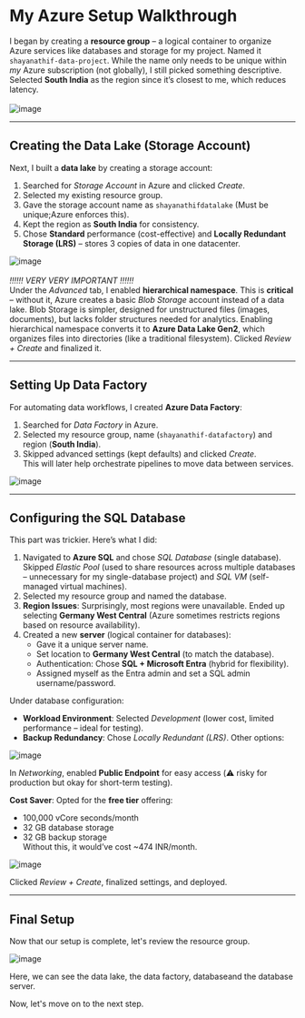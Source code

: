 # My Azure Setup Walkthrough  

I began by creating a **resource group** – a logical container to organize Azure services like databases and storage for my project. Named it `shayanathif-data-project`. While the name only needs to be unique within *my* Azure subscription (not globally), I still picked something descriptive. Selected **South India** as the region since it’s closest to me, which reduces latency.    
<br>
![image](https://github.com/user-attachments/assets/7c3b04b5-2239-4ef3-b765-34e981ed8f24)


---

## **Creating the Data Lake (Storage Account)**  
Next, I built a **data lake** by creating a storage account:  
1. Searched for *Storage Account* in Azure and clicked *Create*.  
2. Selected my existing resource group.  
3. Gave the storage account name as `shayanathifdatalake` (Must be unique;Azure enforces this).  
4. Kept the region as **South India** for consistency.  
5. Chose **Standard** performance (cost-effective) and **Locally Redundant Storage (LRS)** – stores 3 copies of data in one datacenter.


![image](https://github.com/user-attachments/assets/7d5de955-0195-4d3f-8529-4d3498c7210a)
<br>  
*‼️‼️‼️ VERY VERY IMPORTANT ‼️‼️‼️*  
Under the *Advanced* tab, I enabled **hierarchical namespace**. This is **critical** – without it, Azure creates a basic *Blob Storage* account instead of a data lake. Blob Storage is simpler, designed for unstructured files (images, documents), but lacks folder structures needed for analytics. Enabling hierarchical namespace converts it to **Azure Data Lake Gen2**, which organizes files into directories (like a traditional filesystem). Clicked *Review + Create* and finalized it.  

---

## **Setting Up Data Factory**  
For automating data workflows, I created **Azure Data Factory**:  
1. Searched for *Data Factory* in Azure.  
2. Selected my resource group, name (`shayanathif-datafactory`) and region (**South India**).  
3. Skipped advanced settings (kept defaults) and clicked *Create*.  
This will later help orchestrate pipelines to move data between services.
  
![image](https://github.com/user-attachments/assets/36122e0c-6868-40c5-95ac-eaa3cd5d31ef)


---

## **Configuring the SQL Database**  
This part was trickier. Here’s what I did:  
1. Navigated to **Azure SQL** and chose *SQL Database* (single database). Skipped *Elastic Pool* (used to share resources across multiple databases – unnecessary for my single-database project) and *SQL VM* (self-managed virtual machines).  
2. Selected my resource group and named the database.  
3. **Region Issues**: Surprisingly, most regions were unavailable. Ended up selecting **Germany West Central** (Azure sometimes restricts regions based on resource availability).  
4. Created a new **server** (logical container for databases):  
   - Gave it a unique server name.  
   - Set location to **Germany West Central** (to match the database).  
   - Authentication: Chose **SQL + Microsoft Entra** (hybrid for flexibility).  
   - Assigned myself as the Entra admin and set a SQL admin username/password.  

Under database configuration:  
- **Workload Environment**: Selected *Development* (lower cost, limited performance – ideal for testing).  
- **Backup Redundancy**: Chose *Locally Redundant (LRS)*. Other options:  
    
![image](https://github.com/user-attachments/assets/7024c274-2c0e-4bed-9c5b-87e8009bc703)


In *Networking*, enabled **Public Endpoint** for easy access (⚠️ risky for production but okay for short-term testing).  

**Cost Saver**: Opted for the **free tier** offering:  
- 100,000 vCore seconds/month  
- 32 GB database storage  
- 32 GB backup storage  
Without this, it would’ve cost ~474 INR/month.  
  
![image](https://github.com/user-attachments/assets/286a7bff-6ab8-41fa-9b98-e5bb05aee525)

Clicked *Review + Create*, finalized settings, and deployed.  

---

## **Final Setup**  
Now that our setup is complete, let's review the resource group.  

![image](https://github.com/user-attachments/assets/1ca69a28-91c9-4de1-9173-bd6ffe550547)


Here, we can see the data lake, the data factory, databaseand the database server.

Now, let's move on to the next step.
